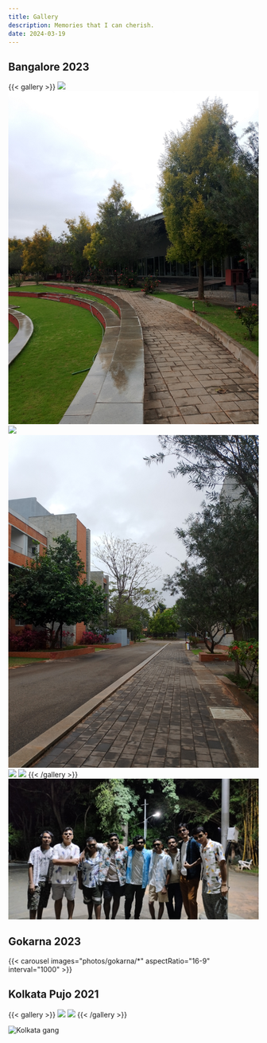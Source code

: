 ```yaml
---
title: Gallery
description: Memories that I can cherish.
date: 2024-03-19
---
```


## Bangalore 2023

{{< gallery >}}
  <img src="photos/isi1.jpg" class="grid-w33" />
  <img src="photos/icts.jpg" class="grid-w66" />
  <img src="photos/isi6.jpg" class="grid-w66" />
  <img src="photos/icts1.jpg" class="grid-w33" />
  <img src="photos/isi4.jpg" class="grid-w33" />
  <img src="photos/isi8.jpg" class="grid-w33" />
{{< /gallery >}}
![ISI gang](photos/isi7.jpg)

## Gokarna 2023
{{< carousel images="photos/gokarna/*" aspectRatio="16-9" interval="1000" >}}

## Kolkata Pujo 2021

{{< gallery >}}
    <img src="photos/kolpuja.JPG" class="grid-w50">
    <img src="photos/kolpuja1.JPG" class="grid-w50">
{{< /gallery >}}

![Kolkata gang](photos/kolpuja2.JPG)
